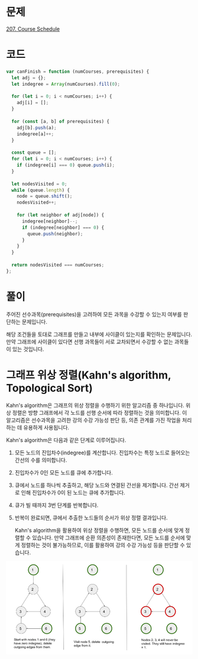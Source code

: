 # 문제

[207. Course Schedule](https://leetcode.com/problems/course-schedule/description/)

# 코드

```js
var canFinish = function (numCourses, prerequisites) {
  let adj = {};
  let indegree = Array(numCourses).fill(0);

  for (let i = 0; i < numCourses; i++) {
    adj[i] = [];
  }

  for (const [a, b] of prerequisites) {
    adj[b].push(a);
    indegree[a]++;
  }

  const queue = [];
  for (let i = 0; i < numCourses; i++) {
    if (indegree[i] === 0) queue.push(i);
  }

  let nodesVisited = 0;
  while (queue.length) {
    node = queue.shift();
    nodesVisited++;

    for (let neighbor of adj[node]) {
      indegree[neighbor]--;
      if (indegree[neighbor] === 0) {
        queue.push(neighbor);
      }
    }
  }

  return nodesVisited === numCourses;
};
```

# 풀이

주어진 선수과목(prerequisites)을 고려하여 모든 과목을 수강할 수 있는지 여부를 판단하는 문제입니다.

해당 조건들을 토대로 그래프를 만들고 내부에 사이클이 있는지를 확인하는 문제입니다. 만약 그래프에 사이클이 있다면 선행 과목들이 서로 교차되면서 수강할 수 없는 과목들이 있는 것입니다.

# 그래프 위상 정렬(Kahn's algorithm, Topological Sort)

Kahn's algorithm은 그래프의 위상 정렬을 수행하기 위한 알고리즘 중 하나입니다. 위상 정렬은 방향 그래프에서 각 노드를 선행 순서에 따라 정렬하는 것을 의미합니다. 이 알고리즘은 선수과목을 고려한 강의 수강 가능성 판단 등, 의존 관계를 가진 작업을 처리하는 데 유용하게 사용됩니다.

Kahn's algorithm은 다음과 같은 단계로 이루어집니다.

1. 모든 노드의 진입차수(indegree)를 계산합니다. 진입차수는 특정 노드로 들어오는 간선의 수를 의미합니다.

2. 진입차수가 0인 모든 노드를 큐에 추가합니다.

3. 큐에서 노드를 하나씩 추출하고, 해당 노드와 연결된 간선을 제거합니다. 간선 제거로 인해 진입차수가 0이 된 노드는 큐에 추가합니다.

4. 큐가 빌 때까지 3번 단계를 반복합니다.

5. 반복이 완료되면, 큐에서 추출한 노드들의 순서가 위상 정렬 결과입니다.

   Kahn's algorithm을 활용하여 위상 정렬을 수행하면, 모든 노드를 순서에 맞게 정렬할 수 있습니다. 만약 그래프에 순환 의존성이 존재한다면, 모든 노드를 순서에 맞게 정렬하는 것이 불가능하므로, 이를 활용하여 강의 수강 가능성 등을 판단할 수 있습니다.

![Alt text](image.png)
